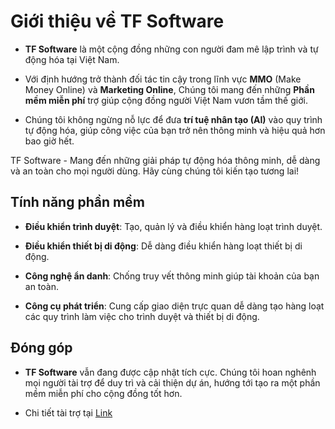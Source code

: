 # Giới thiệu về TF Software

- **TF Software** là một cộng đồng những con người đam mê lập trình và tự động hóa tại Việt Nam.

- Với định hướng trở thành đối tác tin cậy trong lĩnh vực **MMO** (Make Money Online) và **Marketing Online**, Chúng tôi mang đến những **Phần mềm miễn phí** trợ giúp cộng đồng người Việt Nam vươn tầm thế giới.

- Chúng tôi không ngừng nỗ lực để đưa **trí tuệ nhân tạo (AI)** vào quy trình tự động hóa, giúp công việc của bạn trở nên thông minh và hiệu quả hơn bao giờ hết.

TF Software - Mang đến những giải pháp tự động hóa thông minh, dễ dàng và an toàn cho mọi người dùng. Hãy cùng chúng tôi kiến tạo tương lai!

## Tính năng phần mềm

- **Điều khiển trình duyệt**: Tạo, quản lý và điều khiển hàng loạt trình duyệt.

- **Điều khiển thiết bị di động**: Dễ dàng điều khiển hàng loạt thiết bị di động.

- **Công nghệ ẩn danh**: Chống truy vết thông minh giúp tài khoản của bạn an toàn.

- **Công cụ phát triển**: Cung cấp giao diện trực quan dễ dàng tạo hàng loạt các quy trình làm việc cho trình duyệt và thiết bị di động.

## Đóng góp

- **TF Software** vẫn đang được cập nhật tích cực. Chúng tôi hoan nghênh mọi người tài trợ để duy trì và cải thiện dự án, hướng tới tạo ra một phần mềm miễn phí cho cộng đồng tốt hơn.

- Chi tiết tài trợ tại [Link](/sponsor/personal)
